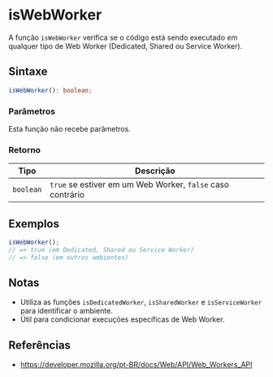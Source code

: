 # isWebWorker

A função `isWebWorker` verifica se o código está sendo executado em qualquer tipo de Web Worker (Dedicated, Shared ou Service Worker).

## Sintaxe

```typescript
isWebWorker(): boolean;
```

### Parâmetros

Esta função não recebe parâmetros.

### Retorno

| Tipo       | Descrição                                                        |
| ---------- | ---------------------------------------------------------------- |
| `boolean`  | `true` se estiver em um Web Worker, `false` caso contrário       |

## Exemplos

```typescript
isWebWorker();
// => true (em Dedicated, Shared ou Service Worker)
// => false (em outros ambientes)
```

## Notas

* Utiliza as funções `isDedicatedWorker`, `isSharedWorker` e `isServiceWorker` para identificar o ambiente.
* Útil para condicionar execuções específicas de Web Worker.

## Referências

* https://developer.mozilla.org/pt-BR/docs/Web/API/Web_Workers_API